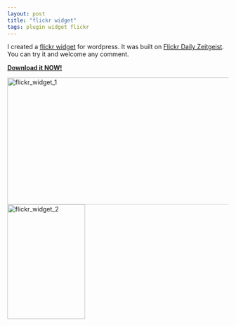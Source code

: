 ```yaml
---
layout: post
title: "flickr widget"
tags: plugin widget flickr
---
```


I created a <a href="http://github.com/JoshuaChi/Flickr-Widget">flickr widget</a> for wordpress. It was built on <a href="http://www.flickr.com/fun/zeitgeist/">Flickr Daily Zeitgeist</a>. You can try it and welcome any comment. 
<p><a href="http://github.com/JoshuaChi/Flickr-Widget/archives/master"><strong>Download it NOW!</strong></a></p>


<a href="http://www.freetofeel.com/projects/flickr_widget_1-2/" rel="attachment wp-att-293"><img src="http://www.freetofeel.com/wp-content/uploads/2009/08/flickr_widget_11.gif" alt="flickr_widget_1" title="flickr_widget_1" width="530" height="289" class="aligncenter size-full wp-image-293" /></a>
<a href="http://www.freetofeel.com/projects/flickr_widget_2/" rel="attachment wp-att-290"><img src="http://www.freetofeel.com/wp-content/uploads/2009/08/flickr_widget_2.gif" alt="flickr_widget_2" title="flickr_widget_2" width="177" height="261" class="aligncenter size-full wp-image-290" /></a>
